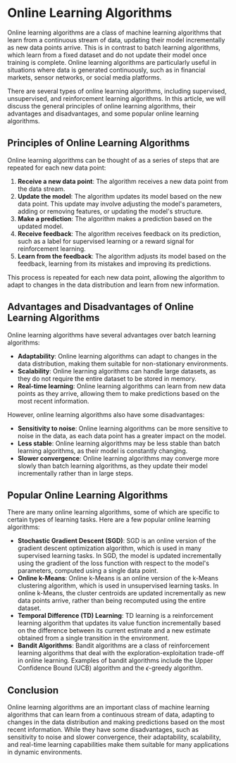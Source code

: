 # Online Learning Algorithms

Online learning algorithms are a class of machine learning algorithms that learn from a continuous stream of data, updating their model incrementally as new data points arrive. This is in contrast to batch learning algorithms, which learn from a fixed dataset and do not update their model once training is complete. Online learning algorithms are particularly useful in situations where data is generated continuously, such as in financial markets, sensor networks, or social media platforms.

There are several types of online learning algorithms, including supervised, unsupervised, and reinforcement learning algorithms. In this article, we will discuss the general principles of online learning algorithms, their advantages and disadvantages, and some popular online learning algorithms.

## Principles of Online Learning Algorithms

Online learning algorithms can be thought of as a series of steps that are repeated for each new data point:

1. **Receive a new data point**: The algorithm receives a new data point from the data stream.
2. **Update the model**: The algorithm updates its model based on the new data point. This update may involve adjusting the model's parameters, adding or removing features, or updating the model's structure.
3. **Make a prediction**: The algorithm makes a prediction based on the updated model.
4. **Receive feedback**: The algorithm receives feedback on its prediction, such as a label for supervised learning or a reward signal for reinforcement learning.
5. **Learn from the feedback**: The algorithm adjusts its model based on the feedback, learning from its mistakes and improving its predictions.

This process is repeated for each new data point, allowing the algorithm to adapt to changes in the data distribution and learn from new information.

## Advantages and Disadvantages of Online Learning Algorithms

Online learning algorithms have several advantages over batch learning algorithms:

- **Adaptability**: Online learning algorithms can adapt to changes in the data distribution, making them suitable for non-stationary environments.
- **Scalability**: Online learning algorithms can handle large datasets, as they do not require the entire dataset to be stored in memory.
- **Real-time learning**: Online learning algorithms can learn from new data points as they arrive, allowing them to make predictions based on the most recent information.

However, online learning algorithms also have some disadvantages:

- **Sensitivity to noise**: Online learning algorithms can be more sensitive to noise in the data, as each data point has a greater impact on the model.
- **Less stable**: Online learning algorithms may be less stable than batch learning algorithms, as their model is constantly changing.
- **Slower convergence**: Online learning algorithms may converge more slowly than batch learning algorithms, as they update their model incrementally rather than in large steps.

## Popular Online Learning Algorithms

There are many online learning algorithms, some of which are specific to certain types of learning tasks. Here are a few popular online learning algorithms:

- **Stochastic Gradient Descent (SGD)**: SGD is an online version of the gradient descent optimization algorithm, which is used in many supervised learning tasks. In SGD, the model is updated incrementally using the gradient of the loss function with respect to the model's parameters, computed using a single data point.
- **Online k-Means**: Online k-Means is an online version of the k-Means clustering algorithm, which is used in unsupervised learning tasks. In online k-Means, the cluster centroids are updated incrementally as new data points arrive, rather than being recomputed using the entire dataset.
- **Temporal Difference (TD) Learning**: TD learning is a reinforcement learning algorithm that updates its value function incrementally based on the difference between its current estimate and a new estimate obtained from a single transition in the environment.
- **Bandit Algorithms**: Bandit algorithms are a class of reinforcement learning algorithms that deal with the exploration-exploitation trade-off in online learning. Examples of bandit algorithms include the Upper Confidence Bound (UCB) algorithm and the $\epsilon$-greedy algorithm.

## Conclusion

Online learning algorithms are an important class of machine learning algorithms that can learn from a continuous stream of data, adapting to changes in the data distribution and making predictions based on the most recent information. While they have some disadvantages, such as sensitivity to noise and slower convergence, their adaptability, scalability, and real-time learning capabilities make them suitable for many applications in dynamic environments.
